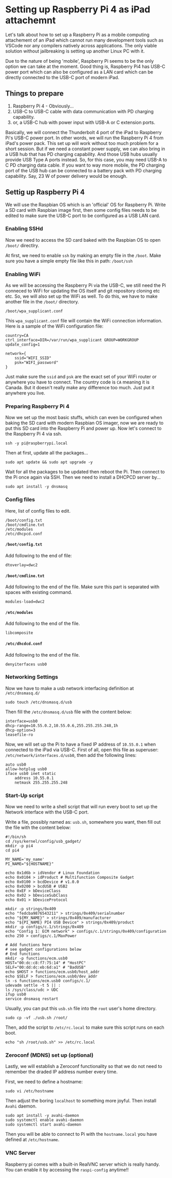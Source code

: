 # Setting up Raspberry Pi 4 as iPad attachemnt

Let's talk about how to set up a Raspberry Pi as a mobile computing attachement of an iPad which cannot run many development tools such as VSCode nor any compilers natively across applications. The only viable solution without jailbreaking is setting up another Linux PC with it.

Due to the nature of being 'mobile', Raspberry Pi seems to be the only option we can take at the moment. Good thing is, Raspberry Pi4 has USB-C power port which can also be configured as a LAN card which can be directly connected to the USB-C port of modern iPad.

## Things to prepare
1. Raspberry Pi 4 - Obviously...
2. USB-C to USB-C cable with data communication with PD charging capability.
3. or, a USB-C hub with power input with USB-A or C extension ports.

Basically, we will connect the Thunderbolt 4 port of the iPad to Raspberry Pi's USB-C power port. In other words, we will run the Raspberry Pi 4 from iPad's power pack. This set up will work without too much problem for a short session. But if we need a constant power supply, we can also bring in a USB hub that has PD charging capability. And those USB hubs usually provide USB Type A ports instead. So, for this case, you may need USB-A to C PD charging data cable. If you want to way more mobile, the PD charging port of the USB hub can be connected to a battery pack with PD charging capability. Say, 23 W of power delivery would be enough.

## Settig up Raspberry Pi 4
We will use the Raspbian OS which is an 'official' OS for Raspberry Pi. Write a SD card with Raspbian image first, then some config files needs to be edited to make sure the USB-C port to be configured as a USB LAN card.


### Enabling SSHd 
Now we need to access the SD card baked with the Raspbian OS to open ```/boot/``` directlry.

At first, we need to enable `ssh` by making an empty file in the ```/boot```. Make sure you have a simple empty file like this in path:
```/boot/ssh```

### Enabling WiFi
As we will be accessing the Raspberry Pi via the USB-C, we still need the Pi conneced to WiFi for updating the OS itself and git repository cloning etc etc. So, we will also set up the WiFi as well. To do this, we have to make another file in the `/boot/` directory. 

```/boot/wpa_supplicant.conf```

This `wpa_supplicant.conf` file will contain the WiFi connection information. Here is a sample of the WiFi configuration file:

```
country=CA
ctrl_interface=DIR=/var/run/wpa_supplicant GROUP=WORKGROUP
update_config=1

network={
    ssid="WIFI_SSID"
    psk="WIFI_password"
}
```

Just make sure the `ssid` and `psk` are the exact set of your WiFi router or anywhere you have to connect.
The country code is `CA` meaning it is Canada. But it doesn't really make any difference too much. Just put it anywhere you live.

### Preparing Raspberry Pi 4
Now we set up the most basic stuffs, which can even be configured when baking the SD card with modern Raspbian OS imager, now we are ready to put this SD card into the Raspberry Pi and power up. Now let's connect to the Raspberry Pi 4 via ssh.
```
ssh -y pi@raspberrypi.local

```
Then at first, update all the packages...
```
sudo apt update && sudo apt upgrade -y
```
Wait for all the packages to be updated then reboot the Pi. Then connect to the Pi once again via SSH. Then we need to install a DHCPCD server by...
```
sudo apt install -y dnsmasq
```

### Config files
Here, list of config files to edit.
```
/boot/config.txt
/boot/cmdline.txt
/etc/modules
/etc/dhcpcd.conf
```

#### `/boot/config.txt`
Add following to the end of file:
```
dtoverlay=dwc2
```

#### `/boot/cmdline.txt`
Add following to the end of the file. Make sure this part is separated with spaces with existing command.
```
modules-load=dwc2
```
#### `/etc/modules`
Add following to the end of the file.
```
libcomposite
```
#### `/etc/dhcdcd.conf`
Add following to the end of the file.
```
denyiterfaces usb0
```

### Networking Settings
Now we have to make a usb network interfacing definition at `/etc/dnsmasq.d/`
```
sudo touch /etc/dnsmasq.d/usb
```
Then fill the `/etc/dnsmasq.d/usb` file with the content below:
```
interface=usb0
dhcp-range=10.55.0.2,10.55.0.6,255.255.255.248,1h
dhcp-option=3
leasefile-ro
```
Now, we will set up the Pi to have a fixed IP address of `10.55.0.1` when connected to the iPad via USB-C. First of all, open this file as superuser: `/etc/network/interfaces.d/usb0`, then add the following lines:
```
auto usb0
allow-hotplug usb0
iface usb0 inet static
    address 10.55.0.1
    netmask 255.255.255.248
```

### Start-Up script
Now we need to write a shell script that will run every boot to set up the Network interface with the USB-C port.

Write a file, possibly named as: `usb.sh`, somewhere you want, then fill out the file with the content below:
```
#!/bin/sh
cd /sys/kernel/config/usb_gadget/
mkdir -p pi4
cd pi4

MY_NAME='my_name'
PI_NAME="${HOSTNAME}"

echo 0x1d6b > idVendor # Linux Foundation
echo 0x0104 > idProduct # Multifunction Composite Gadget
echo 0x0100 > bcdDevice # v1.0.0
echo 0x0200 > bcdUSB # USB2
echo 0xEF > bDeviceClass
echo 0x02 > bDeviceSubClass
echo 0x01 > bDeviceProtocol

mkdir -p strings/0x409
echo "fedcba9876543211" > strings/0x409/serialnumber
echo "${MY_NAME}" > strings/0x409/manufacturer
echo "${PI_NAME} PI4 USB Device" > strings/0x409/product
mkdir -p configs/c.1/strings/0x409
echo "Config 1: ECM network" > configs/c.1/strings/0x409/configuration
echo 250 > configs/c.1/MaxPower

# Add functions here
# see gadget configurations below
# End functions
mkdir -p functions/ecm.usb0
HOST="00:dc:c8:f7:75:14" # "HostPC"
SELF="00:dd:dc:eb:6d:a1" # "BadUSB"
echo $HOST > functions/ecm.usb0/host_addr
echo $SELF > functions/ecm.usb0/dev_addr
ln -s functions/ecm.usb0 configs/c.1/
udevadm settle -t 5 || :
ls /sys/class/udc > UDC
ifup usb0
service dnsmasq restart
```
Usually, you can put this `usb.sh` file into the `root` user's home directory.
```
sudo cp -vf ./usb.sh /root/ 
```
Then, add the script to `/etc/rc.local` to make sure this script runs on each boot.
```
echo "sh /root/usb.sh" >> /etc/rc.local
```

### Zeroconf (MDNS) set up (optional)
Lastly, we will establish a Zeroconf functionality so that we do not need to remember the draded IP address number every time.

First, we need to define a hostname:
```
sudo vi /etc/hostname
```
Then adjust the boring `localhost` to something more joyful. Then install `Avahi` daemon.
```
sudo apt install -y avahi-daemon
sudo systemctl enable avahi-daemon
sudo systemctl start avahi-daemon
```
Then you will be able to connect to Pi with the `hostname.local` you have defined at `/etc/hostname`.

### VNC Server 
Raspberry pi comes with a built-in RealVNC server which is really handy. You can enable it by accessing the `raspi-config` anytime!!



